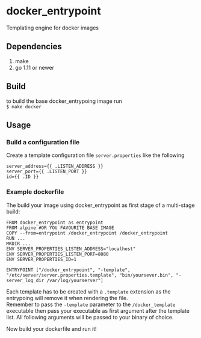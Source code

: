 # docker_entrypoint
Templating engine for docker images

## Dependencies
1. make 
2. go 1.11 or newer

## Build
to build the base docker_entrypoing image run  
`$ make docker`

## Usage
### Build a configuration file 
Create a template configuration file `server.properties` like the following  
```
server_address={{ .LISTEN_ADDRESS }}
server_port={{ .LISTEN_PORT }}
id={{ .ID }}
```
### Example dockerfile
The build your image using docker_entrypoint as first stage of a multi-stage build:  
```
FROM docker_entrypoint as entrypoint
FROM alpine #OR YOU FAVOURITE BASE IMAGE
COPY --from=entrypoint /docker_entrypoint /docker_entrypoint
RUN ...
MKDIR ...
ENV SERVER_PROPERTIES_LISTEN_ADDRESS="localhost"
ENV SERVER_PROPERTIES_LISTEN_PORT=8080
ENV SERVER_PROPERTIES_ID=1

ENTRYPOINT ["/docker_entrypoint", "-template", "/etc/server/server.properties.template", "bin/yoursever.bin", "-server_log_dir /var/log/yourserver"]
```
Each template has to be created with a `.template` extension as the entrypoing will remove it when rendering the file.  
Remember to pass the `-template` parameter to the `/docker_template` executable then pass your executable as first argument after the template list. All following arguments will be passed to your binary of choice.

Now build your dockerfile and run it!
